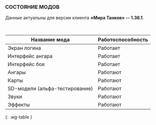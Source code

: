 ### СОСТОЯНИЕ МОДОВ

Данные актуальны для версии клиента **«Мира Танков» -- 1.36.1**.

<br>

| Название мода | Работоспособность |
| --- | --- |
| Экран логина | <span class="green">Работает</span> |
| Интерфейс ангара | <span class="green">Работает</span> |
| Интерфейс боя | <span class="green">Работает</span> |
| Ангары | <span class="green">Работают</span> |
| Карты | <span class="green">Работают</span> |
| SD-модели (альфа-тестирование) | <span class="green">Работают</span> |
| Звуки | <span class="green">Работают</span> |
| Эффекты | <span class="green">Работают</span> |
{: .wg-table }

<style>
  .wg-table .green::after,
  .wg-table .yellow::after,
  .wg-table .red::after {
    content: '';
    display: inline-block;
    width: 16px;
    height: 16px;
    margin-left: 4px;
    background-size: contain;
    vertical-align: middle;
  }

  .wg-table .green {
    color: #50b531;
  }
  .wg-table .green::after {
    background: url(/assets/img/table/check_green.png) no-repeat;
  }

  .wg-table .yellow {
    color: #e3df33;
  }
  .wg-table .yellow::after {
    background: url(/assets/img/table/wait_update.png) no-repeat;
  }

  .wg-table .red {
    color: #c71d1d;
  }
  .wg-table .red::after {
    background: url(/assets/img/table/icon_cross.png) no-repeat;
  }
</style>
